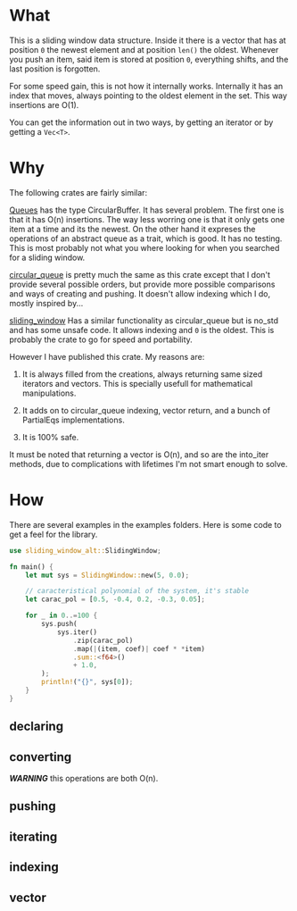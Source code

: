 # What

This is a sliding window data structure. Inside it there is a vector that has
at position `0` the newest element and at position `len()` the oldest. Whenever
you push an item, said item is stored at position `0`, everything shifts, and
the last position is forgotten.

For some speed gain, this is not how it internally works. Internally it has an
index that moves, always pointing to the oldest element in the set. This way
insertions are O(1).

You can get the information out in two ways, by getting an iterator or by
getting a `Vec<T>`.

# Why

The following crates are fairly similar:

[Queues](https://crates.io/crates/queues) has the type CircularBuffer. It has
several problem. The first one is that it has O(n) insertions. The way less
worring one is that it only gets one item at a time and its the newest. On the
other hand it expreses the operations of an abstract queue as a trait, which is
good. It has no testing. This is most probably not what you where looking for
when you searched for a sliding window.

[circular_queue](https://crates.io/crates/circular-queue) is pretty much the
same as this crate except that I don't provide several possible orders, but
provide more possible comparisons and ways of creating and pushing. It doesn't
allow indexing which I do, mostly inspired by...

[sliding_window](https://crates.io/crates/sliding_window) Has a similar
functionality as circular_queue but is no_std and has some unsafe code. It
allows indexing and `0` is the oldest. This is probably the crate to go for
speed and portability.

However I have published this crate. My reasons are:

1. It is always filled from the creations, always returning same sized iterators
and vectors. This is specially usefull for mathematical manipulations.

1. It adds on to circular_queue indexing, vector return, and a bunch of
PartialEqs implementations.

1. It is 100% safe.

It must be noted that returning a vector is O(n), and so are the into_iter
methods, due to complications with lifetimes I'm not smart enough to solve.

# How

There are several examples in the examples folders. Here is some code to get a
feel for the library.

```rust
use sliding_window_alt::SlidingWindow;

fn main() {
    let mut sys = SlidingWindow::new(5, 0.0);

    // caracteristical polynomial of the system, it's stable
    let carac_pol = [0.5, -0.4, 0.2, -0.3, 0.05];

    for _ in 0..=100 {
        sys.push(
            sys.iter()
                .zip(carac_pol)
                .map(|(item, coef)| coef * *item)
                .sum::<f64>()
                + 1.0,
        );
        println!("{}", sys[0]);
    }
}
```

## declaring

## converting
***WARNING*** this operations are both O(n).

## pushing

## iterating

## indexing

## vector

